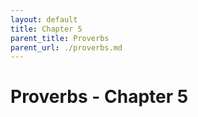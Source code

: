 ```yaml
---
layout: default
title: Chapter 5
parent_title: Proverbs
parent_url: ./proverbs.md
---
```


# Proverbs - Chapter 5
